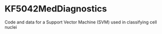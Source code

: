 # KF5042MedDiagnostics
Code and data for a Support Vector Machine (SVM) used in classifying cell nuclei
